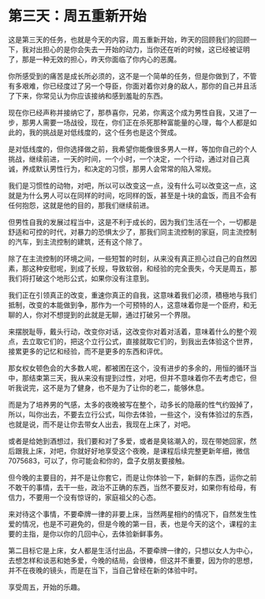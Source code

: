 # 第三天：周五重新开始

这是第三天的任务，也就是今天的内容，周五重新开始，昨天的回顾我们的回顾一下，我对出担心的是你会失去一开始的动力，当你还在听的时候，这已经被证明了，那是一种无效的担心，昨天你面临了你内心的恶魔。

你所感受到的痛苦是成长所必须的，这不是一个简单的任务，但是你做到了，不管有多艰难，你已经度过了另一个导臣，你面对着你对身的敌人，那你的自己并且活了下来，你常见认为你应该接纳和感到羞耻的东西。

现在你已经声称并接纳它了，那恭喜你，兄弟，你离这个成为男性自我，又进了一步，那男人需要一场战役，现在，你们正在杀死那种富能量的心理，每个人都是如此的，我的挑战是对低线度的，这个任务也是这个贺成。

是对低线度的，但你选择做之前，我希望你能像很多男人一样，等加你自己的个人挑战，继续前进，一天的时间，一个小时，一个决定，一个行动，通过对自己真诚，养成默认男性行为，和决定的习惯，那男人会常常的陷入常规。

我们是习惯性的动物，对吧，所以可以改变这一点，没有什么可以改变这一点，这就是为什么男人可以在同样的时间，吃同样的饭，甚至是十块的盒饭，而且不会有任何抱怨，这就是他的目的，那我们继续前进。

但男性自我的发展过程当中，这是不利于成长的，因为我们生活在一个，一切都是舒适和可控的时代，对暴力的恐惧太少了，那我们同主流控制的家庭，同主流控制的汽车，到主流控制的建筑，还有这个除了。

除了在主流控制的环境之间，一些短暂的时刻，从来没有真正担心过自己的自然因素，那这种安慰呢，到成了长规，导致软弱，和经验的完全喪失，今天是周五，那我们将打破这个地形公式，如果你没有注意到。

我们正在引领真正的改变，重速你真正的自我，这意味着我们必须，積極地与我们抵制，改变的本能做到争，那作为一个可预特的人，这意味着你是一个臣府，和无聊的人，你对不想提到的此就是无聊，通过打破另一个界限。

来摆脱耻辱，戴头行动，改变你对话，这改变你对着对活着，意味着什么的整个观点，去立取它们的，把这个立行公式，直接就取它们的，到我出去体验这个世界，接累更多的记忆和经验，而不是更多的东西和评优。

那女权女顿色会的大多数人呢，都被困在这个，没有进步的多余的，用恒的循环当中，那结束第三天，我从来没有提到过性，对吧，但并不意味着你不去考虑它，但听我说完，这不是为了健身，也不是为了让你的老二，能够休息。

而是为了培养男的气感，太多的夜晚被写在整个，动多长的隐蔽的性气约毁掉了，所以，叫你出去，不要去立行公式，叫你去体验，一些这个，没有体验过的东西，也就是说，而不是让你去带女人出去，我现在上床了，对吧。

或者是给她到酒想过，我们要和对了多爱，或者是臭铭潮入的，现在带她回家，然后跟我上床，对吧，你就好好地享受这个夜晚，是课程后续完整更新年细，微信7075683，可以了，你可能会和你的，盘子女朋友要接触。

但今晚的主要目的，并不是让你套它，而是让你体验一下，新鲜的东西，运你之前不敢干的事情，去干一些，政治不正确的东西，当然不要反对，如果你有给母，有信力，不要用一个没有惊讶的，家庭祖父的心态。

来对待这个事情，不要牵牌一律的非要上床，当然两星相约的情况下，自然发生性爱的情况，也是不可避免的，但是今晚的第一目，表，也是今天的这个，课程的主要的主指，是你以你的几回中心，去体验新鲜事务。

第二目标它是上床，女人都是生活付出品，不要牵牌一律的，只想以女人为中心，去想怎样和谈恶和她多爱，今晚的结局，会很棒，但这并不重要，因为你的思想，并不在夜晚的镜头，而是在当下，当自己曾经在新的体验中时。

享受周五，开始的乐趣。